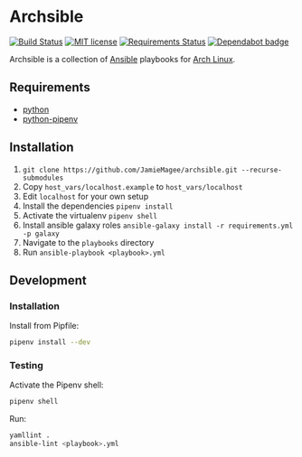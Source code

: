 # Archsible

[![Build Status](https://travis-ci.org/JamieMagee/archsible.svg?branch=master)](https://travis-ci.org/JamieMagee/archsible)
[![MIT license](https://img.shields.io/badge/license-MIT-blue.svg)](http://opensource.org/licenses/MIT)
[![Requirements Status](https://requires.io/github/JamieMagee/archsible/requirements.svg?branch=master)](https://requires.io/github/JamieMagee/archsible/requirements/?branch=master)
[![Dependabot badge](https://img.shields.io/badge/Dependabot-enabled-blue.svg)](https://dependabot.com/)

Archsible is a collection of [Ansible](https://www.ansible.com/) playbooks for [Arch Linux](https://www.archlinux.org/).

## Requirements

* [python](https://www.archlinux.org/packages/?name=python)
* [python-pipenv](https://www.archlinux.org/packages/?name=python-pipenv)

## Installation

1. `git clone https://github.com/JamieMagee/archsible.git --recurse-submodules`
2.  Copy `host_vars/localhost.example` to `host_vars/localhost`
3.  Edit `localhost` for your own setup
4.  Install the dependencies `pipenv install`
5.  Activate the virtualenv `pipenv shell`
6.  Install ansible galaxy roles `ansible-galaxy install -r requirements.yml -p galaxy`
7.  Navigate to the `playbooks` directory
8.  Run `ansible-playbook <playbook>.yml`

## Development

### Installation

Install from Pipfile:

```sh
pipenv install --dev
```

### Testing

Activate the Pipenv shell:

```sh
pipenv shell
```

Run:

```sh
yamllint .
ansible-lint <playbook>.yml
```